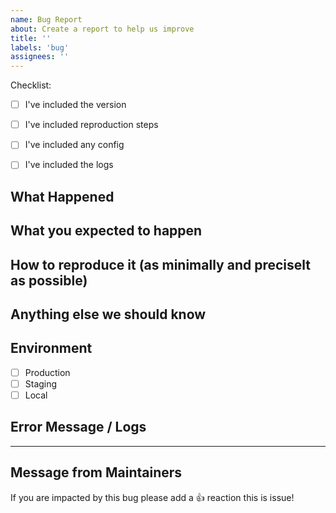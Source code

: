 ```yaml
---
name: Bug Report
about: Create a report to help us improve
title: ''
labels: 'bug'
assignees: ''
---
```

Checklist:

* [ ] I've included the version
* [ ] I've included reproduction steps
* [ ] I've included any config
* [ ] I've included the logs


## What Happened

## What you expected to happen

## How to reproduce it (as minimally and preciselt as possible)

## Anything else we should know

## Environment

* [ ] Production
* [ ] Staging
* [ ] Local

## Error Message / Logs

---
<!-- Issue Author: Don't delete this message to encourage other users to support your issue! -->
## Message from Maintainers

If you are impacted by this bug please add a :thumbsup: reaction this is issue!
